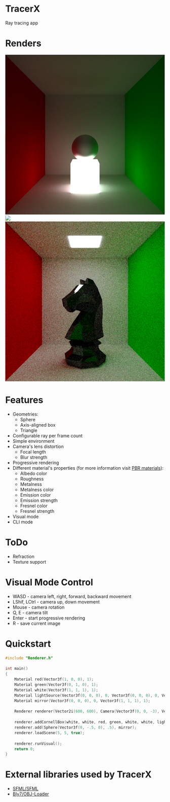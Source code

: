 # TracerX

Ray tracing app

# Renders


![](img/image0.png)
![](img/image1.png)
![](img/image2.png)

# Features
- Geometries:
    - Sphere
    - Axis-aligned box
    - Triangle
- Configurable ray per frame count
- Simple environment
- Camera's lens distortion
    - Focal length
    - Blur strength
- Progressive rendering
- Different material's properties (for more information visit [PBR materials](https://learn.microsoft.com/en-us/azure/remote-rendering/overview/features/pbr-materials)):
    - Albedo color
    - Roughness
    - Metalness
    - Metalness color
    - Emission color
    - Emission strength
    - Fresnel color
    - Fresnel strength
- Visual mode
- CLI mode

# ToDo
- Refraction
- Texture support

# Visual Mode Control
- WASD - camera left, right, forward, backward movement
- LShif, LCtrl - camera up, down movement
- Mouse - camera rotation
- Q, E - camera tilt
- Enter - start progressive rendering
- R - save current image

# Quickstart
```c++
#include "Renderer.h"

int main()
{
    Material red(Vector3f(1, 0, 0), 1);
    Material green(Vector3f(0, 1, 0), 1);
    Material white(Vector3f(1, 1, 1), 1);
    Material lightSource(Vector3f(0, 0, 0), 0, Vector3f(0, 0, 0), 0, Vector3f(1, 1, 1), 5);
    Material mirror(Vector3f(0, 0, 0), 0, Vector3f(1, 1, 1), 1);

    Renderer renderer(Vector2i(600, 600), Camera(Vector3f(0, 0, -3), Vector3f(0, 0, 1), Vector3f(0, 1, 0), 3, .005f));
    
    renderer.addCornellBox(white, white, red, green, white, white, lightSource);
    renderer.add(Sphere(Vector3f(0, -.5, 0), .5), mirror);
    renderer.loadScene(5, 5, true);

    renderer.runVisual();
    return 0;
}
```

# External libraries used by TracerX
- [SFML/SFML](https://github.com/SFML/SFML)
- [Bly7/OBJ-Loader](https://github.com/Bly7/OBJ-Loader)